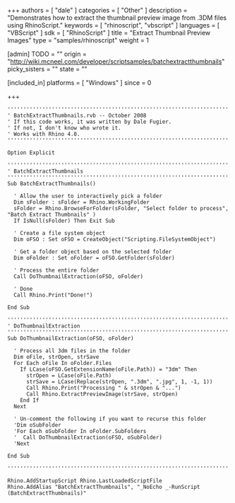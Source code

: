 +++
authors = [ "dale" ]
categories = [ "Other" ]
description = "Demonstrates how to extract the thumbnail preview image from .3DM files using RhinoScript."
keywords = [ "rhinoscript", "vbscript" ]
languages = [ "VBScript" ]
sdk = [ "RhinoScript" ]
title = "Extract Thumbnail Preview Images"
type = "samples/rhinoscript"
weight = 1

[admin]
TODO = ""
origin = "http://wiki.mcneel.com/developer/scriptsamples/batchextractthumbnails"
picky_sisters = ""
state = ""

[included_in]
platforms = [ "Windows" ]
since = 0

+++

```vbnet
'''''''''''''''''''''''''''''''''''''''''''''''''''''''''''''''''''''''''''''
' BatchExtractThumbnails.rvb -- October 2008
' If this code works, it was written by Dale Fugier.
' If not, I don't know who wrote it.
' Works with Rhino 4.0.
'''''''''''''''''''''''''''''''''''''''''''''''''''''''''''''''''''''''''''''

Option Explicit

'''''''''''''''''''''''''''''''''''''''''''''''''''''''''''''''''''''''''''''
' BatchExtractThumbnails
'''''''''''''''''''''''''''''''''''''''''''''''''''''''''''''''''''''''''''''
Sub BatchExtractThumbnails()

  ' Allow the user to interactively pick a folder
  Dim sFolder : sFolder = Rhino.WorkingFolder
  sFolder = Rhino.BrowseForFolder(sFolder, "Select folder to process", "Batch Extract Thumbnails" )
  If IsNull(sFolder) Then Exit Sub

  ' Create a file system object
  Dim oFSO : Set oFSO = CreateObject("Scripting.FileSystemObject")

  ' Get a folder object based on the selected folder
  Dim oFolder : Set oFolder = oFSO.GetFolder(sFolder)

  ' Process the entire folder
  Call DoThumbnailExtraction(oFSO, oFolder)

  ' Done
  Call Rhino.Print("Done!")  

End Sub

'''''''''''''''''''''''''''''''''''''''''''''''''''''''''''''''''''''''''''''
' DoThumbnailExtraction
'''''''''''''''''''''''''''''''''''''''''''''''''''''''''''''''''''''''''''''
Sub DoThumbnailExtraction(oFSO, oFolder)

  ' Process all 3dm files in the folder
  Dim oFile, strOpen, strSave
  For Each oFile In oFolder.Files
    If LCase(oFSO.GetExtensionName(oFile.Path)) = "3dm" Then
      strOpen = LCase(oFile.Path)
      strSave = LCase(Replace(strOpen, ".3dm", ".jpg", 1, -1, 1))
      Call Rhino.Print("Processing " & strOpen & "...")
      Call Rhino.ExtractPreviewImage(strSave, strOpen)
    End If
  Next

  ' Un-comment the following if you want to recurse this folder
  'Dim oSubFolder
  'For Each oSubFolder In oFolder.SubFolders
  '  Call DoThumbnailExtraction(oFSO, oSubFolder)
  'Next

End Sub

'''''''''''''''''''''''''''''''''''''''''''''''''''''''''''''''''''''''''''''

Rhino.AddStartupScript Rhino.LastLoadedScriptFile
Rhino.AddAlias "BatchExtractThumbnails", "_NoEcho _-RunScript (BatchExtractThumbnails)"
```
